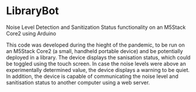 # LibraryBot
Noise Level Detection and Sanitization Status functionality on an M5Stack Core2 using Arduino

This code was developed during the hieght of the pandemic, to be run on an M5Stack Core2 (a small, handheld portable device) and be potentially deployed in a library. The device displays the sanisation status, which could be toggled using the touch screen. In case the noise levels were above an experimentally determined value, the device displays a warning to be quiet. In addition, the device is capable of communicating the noise level and sanitisation status to another computer using a web server.
